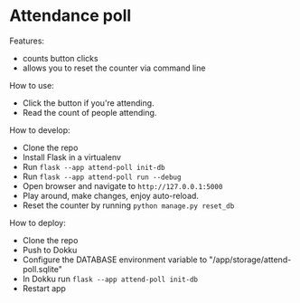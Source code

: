 # Attendance poll

Features:

- counts button clicks
- allows you to reset the counter via command line

How to use:

- Click the button if you're attending.
- Read the count of people attending.

How to develop:

- Clone the repo
- Install Flask in a virtualenv
- Run `flask --app attend-poll init-db`
- Run `flask --app attend-poll run --debug`
- Open browser and navigate to `http://127.0.0.1:5000`
- Play around, make changes, enjoy auto-reload.
- Reset the counter by running `python manage.py reset_db`

How to deploy:

- Clone the repo
- Push to Dokku
- Configure the DATABASE environment variable to "/app/storage/attend-poll.sqlite"
- In Dokku run `flask --app attend-poll init-db`
- Restart app
